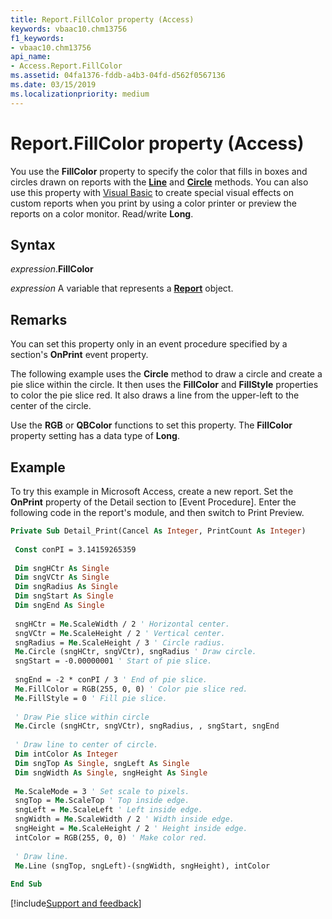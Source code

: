 ```yaml
---
title: Report.FillColor property (Access)
keywords: vbaac10.chm13756
f1_keywords:
- vbaac10.chm13756
api_name:
- Access.Report.FillColor
ms.assetid: 04fa1376-fddb-a4b3-04fd-d562f0567136
ms.date: 03/15/2019
ms.localizationpriority: medium
---
```



# Report.FillColor property (Access)

You use the **FillColor** property to specify the color that fills in boxes and circles drawn on reports with the **[Line](Access.Report.Line.md)** and **[Circle](Access.Report.Circle.md)** methods. You can also use this property with [Visual Basic](../access/Concepts/Settings/set-properties-by-using-visual-basic.md) to create special visual effects on custom reports when you print by using a color printer or preview the reports on a color monitor. Read/write **Long**.


## Syntax

_expression_.**FillColor**

_expression_ A variable that represents a **[Report](Access.Report.md)** object.


## Remarks

You can set this property only in an event procedure specified by a section's **OnPrint** event property.

The following example uses the **Circle** method to draw a circle and create a pie slice within the circle. It then uses the **FillColor** and **FillStyle** properties to color the pie slice red. It also draws a line from the upper-left to the center of the circle.

Use the **RGB** or **QBColor** functions to set this property. The **FillColor** property setting has a data type of **Long**.


## Example

To try this example in Microsoft Access, create a new report. Set the **OnPrint** property of the Detail section to [Event Procedure]. Enter the following code in the report's module, and then switch to Print Preview.

```vb
Private Sub Detail_Print(Cancel As Integer, PrintCount As Integer) 
 
 Const conPI = 3.14159265359 
 
 Dim sngHCtr As Single 
 Dim sngVCtr As Single 
 Dim sngRadius As Single 
 Dim sngStart As Single 
 Dim sngEnd As Single 
 
 sngHCtr = Me.ScaleWidth / 2 ' Horizontal center. 
 sngVCtr = Me.ScaleHeight / 2 ' Vertical center. 
 sngRadius = Me.ScaleHeight / 3 ' Circle radius. 
 Me.Circle (sngHCtr, sngVCtr), sngRadius ' Draw circle. 
 sngStart = -0.00000001 ' Start of pie slice. 
 
 sngEnd = -2 * conPI / 3 ' End of pie slice. 
 Me.FillColor = RGB(255, 0, 0) ' Color pie slice red. 
 Me.FillStyle = 0 ' Fill pie slice. 
 
 ' Draw Pie slice within circle 
 Me.Circle (sngHCtr, sngVCtr), sngRadius, , sngStart, sngEnd 
 
 ' Draw line to center of circle. 
 Dim intColor As Integer 
 Dim sngTop As Single, sngLeft As Single 
 Dim sngWidth As Single, sngHeight As Single 
 
 Me.ScaleMode = 3 ' Set scale to pixels. 
 sngTop = Me.ScaleTop ' Top inside edge. 
 sngLeft = Me.ScaleLeft ' Left inside edge. 
 sngWidth = Me.ScaleWidth / 2 ' Width inside edge. 
 sngHeight = Me.ScaleHeight / 2 ' Height inside edge. 
 intColor = RGB(255, 0, 0) ' Make color red. 
 
 ' Draw line. 
 Me.Line (sngTop, sngLeft)-(sngWidth, sngHeight), intColor 
 
End Sub
```




[!include[Support and feedback](~/includes/feedback-boilerplate.md)]